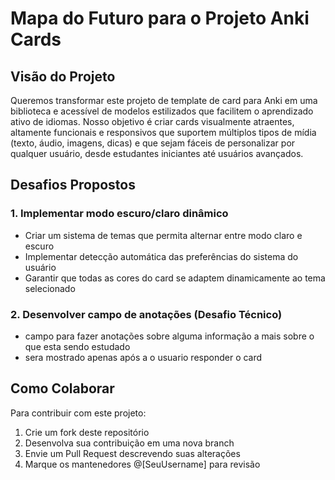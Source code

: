 # Mapa do Futuro para o Projeto Anki Cards

## Visão do Projeto
Queremos transformar este projeto de template de card para Anki em uma biblioteca  e acessível de modelos estilizados que facilitem o aprendizado ativo de idiomas. Nosso objetivo é criar cards visualmente atraentes, altamente funcionais e responsivos que suportem múltiplos tipos de mídia (texto, áudio, imagens, dicas) e que sejam fáceis de personalizar por qualquer usuário, desde estudantes iniciantes até usuários avançados.

## Desafios Propostos

### 1. Implementar modo escuro/claro dinâmico 
- Criar um sistema de temas que permita alternar entre modo claro e escuro
- Implementar detecção automática das preferências do sistema do usuário
- Garantir que todas as cores do card se adaptem dinamicamente ao tema selecionado

### 2. Desenvolver campo de anotações (Desafio Técnico)
- campo para fazer anotações sobre alguma informação a mais sobre o que esta sendo estudado
- sera mostrado apenas após a o usuario responder o card

## Como Colaborar
Para contribuir com este projeto:
1. Crie um fork deste repositório
2. Desenvolva sua contribuição em uma nova branch
3. Envie um Pull Request descrevendo suas alterações
4. Marque os mantenedores @[SeuUsername] para revisão


